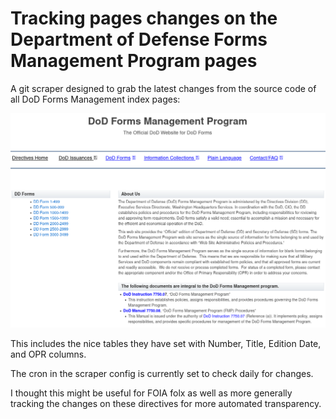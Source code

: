 # Tracking pages changes on the Department of Defense Forms Management Program pages

A git scraper designed to grab the latest changes from the source code of all DoD Forms Management index pages:

![boop](https://raw.githubusercontent.com/RooneyMcNibNug/DoD-Forms-Page-Diffs/main/Screenshot_2021-03-14%20DoD%20Forms%20Management.png)

This includes the nice tables they have set with Number, Title, Edition Date, and OPR columns.

The cron in the scraper config is currently set to check daily for changes.

I thought this might be useful for FOIA folx as well as more generally tracking the changes on these directives for more automated transparency.
